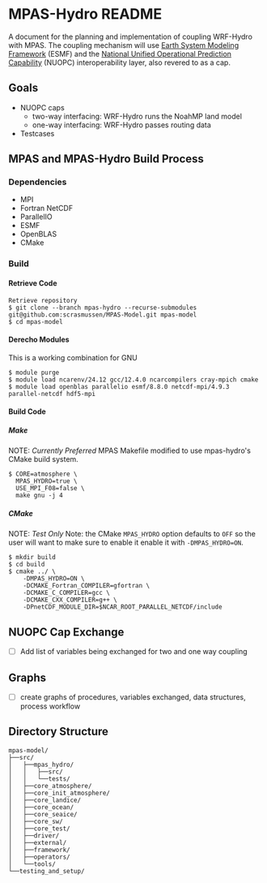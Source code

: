# MPAS-Hydro README

A document for the planning and implementation of coupling WRF-Hydro with MPAS.
The coupling mechanism will use [Earth System Modeling Framework](https://earthsystemmodeling.org/)
(ESMF) and the [National Unified Operational Prediction Capability](https://earthsystemmodeling.org/nuopc)
(NUOPC) interoperability layer, also revered to as a cap.


## Goals
- NUOPC caps
  - two-way interfacing: WRF-Hydro runs the NoahMP land model
  - one-way interfacing: WRF-Hydro passes routing data
- Testcases


## MPAS and MPAS-Hydro Build Process
### Dependencies
- MPI
- Fortran NetCDF
- ParallelIO
- ESMF
- OpenBLAS
- CMake


### Build
#### Retrieve Code
```
Retrieve repository
$ git clone --branch mpas-hydro --recurse-submodules git@github.com:scrasmussen/MPAS-Model.git mpas-model
$ cd mpas-model
```

#### Derecho Modules
This is a working combination for GNU
```
$ module purge
$ module load ncarenv/24.12 gcc/12.4.0 ncarcompilers cray-mpich cmake
$ module load openblas parallelio esmf/8.8.0 netcdf-mpi/4.9.3 parallel-netcdf hdf5-mpi
```

<!-- #### ESMF Dependency -->
<!-- ``` -->
<!-- $ git clone --branch v8.8.0 --single-branch git@github.com:esmf-org/esmf.git -->

<!-- $ ESMF_INSTALL_PREFIX=/path/to/install \ -->
<!--   ESMF_COMPILER=intel \ -->
<!--   ESMF_C=icx \ -->
<!--   ESMF_CXX=icpx \ -->
<!--   ESMF_F90=ifx \ -->
<!--   ESMF_DIR=$(pwd) \ -->
<!--   make -j4 -->
<!-- ``` -->

#### Build Code
##### Make
NOTE: *Currently Preferred* MPAS Makefile modified to use mpas-hydro's CMake build system.
```
$ CORE=atmosphere \
  MPAS_HYDRO=true \
  USE_MPI_F08=false \
  make gnu -j 4
```

##### CMake
NOTE: *Test Only*
Note: the CMake `MPAS_HYDRO` option defaults to `OFF` so the user will want to
make sure to enable it enable it with `-DMPAS_HYDRO=ON`.
```
$ mkdir build
$ cd build
$ cmake ../ \
    -DMPAS_HYDRO=ON \
    -DCMAKE_Fortran_COMPILER=gfortran \
    -DCMAKE_C_COMPILER=gcc \
    -DCMAKE_CXX_COMPILER=g++ \
    -DPnetCDF_MODULE_DIR=$NCAR_ROOT_PARALLEL_NETCDF/include
```


## NUOPC Cap Exchange
- [ ] Add list of variables being exchanged for two and one way coupling


## Graphs
- [ ] create graphs of procedures, variables exchanged, data structures, process workflow


## Directory Structure
```
mpas-model/
├──src/
│   ├──mpas_hydro/
│   │   ├──src/
│   │   └──tests/
│   ├──core_atmosphere/
│   ├──core_init_atmosphere/
│   ├──core_landice/
│   ├──core_ocean/
│   ├──core_seaice/
│   ├──core_sw/
│   ├──core_test/
│   ├──driver/
│   ├──external/
│   ├──framework/
│   ├──operators/
│   └──tools/
└──testing_and_setup/
```
